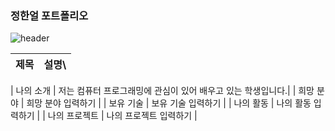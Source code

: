 




### 정한얼 포트폴리오

![header](https://capsule-render.vercel.app/api?type=waving&color=timeGradient&height=300&section=header&text=Jung%20Han%20Eol&fontSize=90)



|제목|설명\
|:---:|:---:|

| 나의 소개 | 저는 컴퓨터 프로그래밍에 관심이 있어 배우고 있는 학생입니다.|
| 희망 분야 | 희망 분야 입력하기 |
| 보유 기술 | 보유 기술 입력하기 |
| 나의 활동 | 나의 활동 입력하기 |
| 나의 프로젝트 | 나의 프로젝트 입력하기 |



